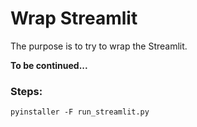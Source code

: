 # Wrap Streamlit

The purpose is to try to wrap the Streamlit.

**To be continued...**


### Steps:

```
pyinstaller -F run_streamlit.py
```

